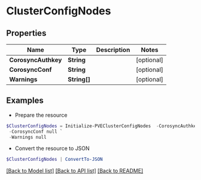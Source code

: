 # ClusterConfigNodes
## Properties

Name | Type | Description | Notes
------------ | ------------- | ------------- | -------------
**CorosyncAuthkey** | **String** |  | [optional] 
**CorosyncConf** | **String** |  | [optional] 
**Warnings** | **String[]** |  | [optional] 

## Examples

- Prepare the resource
```powershell
$ClusterConfigNodes = Initialize-PVEClusterConfigNodes  -CorosyncAuthkey null `
 -CorosyncConf null `
 -Warnings null
```

- Convert the resource to JSON
```powershell
$ClusterConfigNodes | ConvertTo-JSON
```

[[Back to Model list]](../README.md#documentation-for-models) [[Back to API list]](../README.md#documentation-for-api-endpoints) [[Back to README]](../README.md)

